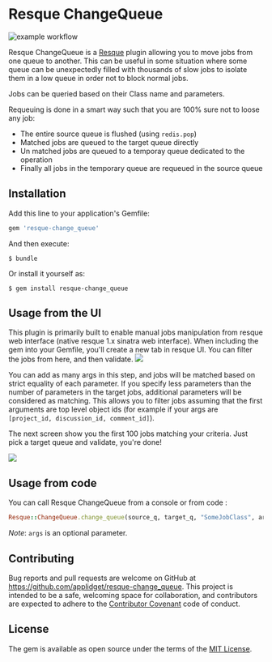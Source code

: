 # Resque ChangeQueue
![example workflow](https://github.com/applidget/resque-change_queue/actions/workflows/testing.yml/badge.svg?branch=master)

Resque ChangeQueue is a [Resque](https://github.com/resque/resque) plugin allowing you to move jobs from one queue to
another. This can be useful in some situation where some queue can be unexpectedly filled with thousands of slow jobs
to isolate them in a low queue in order not to block normal jobs.

Jobs can be queried based on their Class name and parameters.

Requeuing is done in a smart way such that you are 100% sure not to loose any job:
- The entire source queue is flushed (using `redis.pop`)
- Matched jobs are queued to the target queue directly
- Un matched jobs are queued to a temporay queue dedicated to the operation
- Finally all jobs in the temporary queue are requeued in the source queue

## Installation

Add this line to your application's Gemfile:

```ruby
gem 'resque-change_queue'
```

And then execute:

    $ bundle

Or install it yourself as:

    $ gem install resque-change_queue

## Usage from the UI

This plugin is primarily built to enable manual jobs manipulation from resque web interface (native resque 1.x sinatra
web interface). When including the gem into your Gemfile, you'll create a new tab in resque UI. You can filter the jobs
from here, and then validate.
![](https://s3-eu-west-1.amazonaws.com/assets.applidget.com/documentation/change-queue-home.png)

You can add as many args in this step, and jobs will be matched based on strict equality of each parameter.
If you specify less parameters than the number of parameters in the target jobs, additional parameters will be
considered as matching. This allows you to filter jobs assuming that the first arguments are top level object ids
(for example if your args are `[project_id, discussion_id, comment_id]`).

The next screen show you the first 100 jobs matching your criteria. Just pick a target queue and validate, you're done!

![](https://s3-eu-west-1.amazonaws.com/assets.applidget.com/documentation/change-queue-jobs.png)


## Usage from code

You can call Resque ChangeQueue from a console or from code :
```ruby
Resque::ChangeQueue.change_queue(source_q, target_q, "SomeJobClass", args)
```

*Note*: `args` is an optional parameter.

## Contributing

Bug reports and pull requests are welcome on GitHub at https://github.com/applidget/resque-change_queue. This project
is intended to be a safe, welcoming space for collaboration, and contributors are expected to adhere to the
[Contributor Covenant](http://contributor-covenant.org) code of conduct.


## License

The gem is available as open source under the terms of the [MIT License](http://opensource.org/licenses/MIT).
